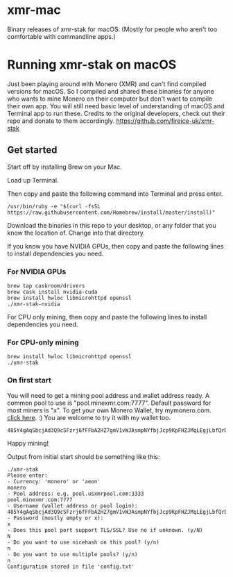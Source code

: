 # xmr-mac
Binary releases of xmr-stak for macOS.
(Mostly for people who aren't too comfortable with commandline apps.)

# Running **xmr-stak** on macOS

Just been playing around with Monero (XMR) and can't find compiled versions for macOS. So I compiled and shared these binaries for anyone who wants to mine Monero on their computer but don't want to compile their own app. You will still need basic level of understanding of macOS and Terminal app to run these. Credits to the original developers, check out their repo and donate to them accordingly. https://github.com/fireice-uk/xmr-stak 


## Get started

Start off by installing Brew on your Mac.

Load up Terminal.

Then copy and paste the following command into Terminal and press enter.

```shell
/usr/bin/ruby -e "$(curl -fsSL https://raw.githubusercontent.com/Homebrew/install/master/install)"
```

Download the binaries in this repo to your desktop, or any folder that you know the location of. Change into that directory.

If you know you have NVIDIA GPUs, then copy and paste the following lines to install dependencies you need.

### For NVIDIA GPUs

```shell
brew tap caskroom/drivers
brew cask install nvidia-cuda
brew install hwloc libmicrohttpd openssl
./xmr-stak-nvidia
```

For CPU only mining, then copy and paste the following lines to install dependencies you need.

### For CPU-only mining

```shell
brew install hwloc libmicrohttpd openssl
./xmr-stak
```

### On first start
You will need to get a mining pool address and wallet address ready.
A common pool to use is "pool.minexmr.com:7777". Default password for most miners is "x".
To get your own Monero Wallet, try mymonero.com. [click here](https://cnhv.co/nada). 
:) You are welcome to try it with my wallet too.
```shell
485Y4gAqSbcjAd3Q9cSFzrj6fFFbA2HZ7gmV1vWJAsmpNYfbjJcp9KpFHZJMqLEgjLbfQrD7Xy1nkQYrncNH5KChUWwhKgP
```
Happy mining!

Output from initial start should be something like this:
```shell
./xmr-stak 
Please enter:
- Currency: 'monero' or 'aeon'
monero
- Pool address: e.g. pool.usxmrpool.com:3333
pool.minexmr.com:7777
- Username (wallet address or pool login):
485Y4gAqSbcjAd3Q9cSFzrj6fFFbA2HZ7gmV1vWJAsmpNYfbjJcp9KpFHZJMqLEgjLbfQrD7Xy1nkQYrncNH5KChUWwhKgP
- Password (mostly empty or x):
x
- Does this pool port support TLS/SSL? Use no if unknown. (y/N)
N
- Do you want to use nicehash on this pool? (y/n)
n
- Do you want to use multiple pools? (y/n)
n
Configuration stored in file 'config.txt'
```


